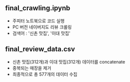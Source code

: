 ## final_crawling.ipynb

-  주피터 노트북으로 코드 실행
-  PC 버전 네이버지도 리뷰 크롤링
-  검색어 : '신촌 맛집', '이대 맛집'


## final_review_data.csv

-    신촌 맛집(312개)과 이대 맛집(312개) 데이터를 concatenate
-    중복되는 매장을 제거
-    최종적으로 총 577개의 데이터 수집

